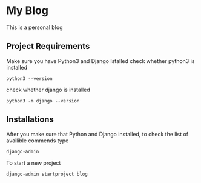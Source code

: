 # My Blog

This is a personal blog

## Project Requirements

Make sure you have Python3 and Django Istalled
check whether python3 is installed

```shell
python3 --version
```

check whether django is installed

```shell
python3 -m django --version

```

## Installations

After you make sure that Python and Django installed, to check the list of availible commends type

```shell
django-admin
```

To start a new project

```shell
django-admin startproject blog
```
